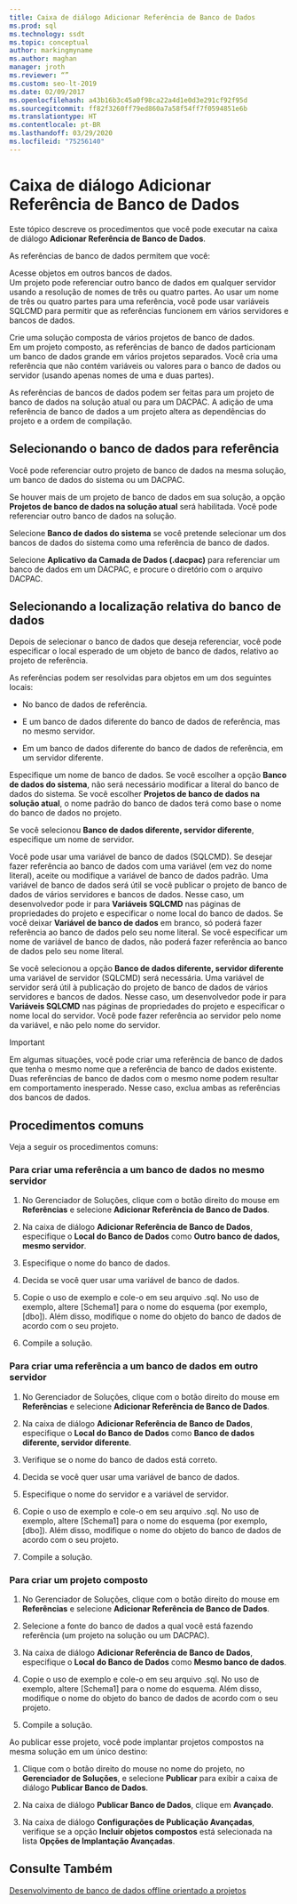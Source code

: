 ```yaml
---
title: Caixa de diálogo Adicionar Referência de Banco de Dados
ms.prod: sql
ms.technology: ssdt
ms.topic: conceptual
author: markingmyname
ms.author: maghan
manager: jroth
ms.reviewer: “”
ms.custom: seo-lt-2019
ms.date: 02/09/2017
ms.openlocfilehash: a43b16b3c45a0f98ca22a4d1e0d3e291cf92f95d
ms.sourcegitcommit: ff82f3260ff79ed860a7a58f54ff7f0594851e6b
ms.translationtype: HT
ms.contentlocale: pt-BR
ms.lasthandoff: 03/29/2020
ms.locfileid: "75256140"
---
```

# <a name="add-database-reference-dialog-box"></a>Caixa de diálogo Adicionar Referência de Banco de Dados

Este tópico descreve os procedimentos que você pode executar na caixa de diálogo **Adicionar Referência de Banco de Dados**.  
  
As referências de banco de dados permitem que você:  
  
Acesse objetos em outros bancos de dados.  
Um projeto pode referenciar outro banco de dados em qualquer servidor usando a resolução de nomes de três ou quatro partes. Ao usar um nome de três ou quatro partes para uma referência, você pode usar variáveis SQLCMD para permitir que as referências funcionem em vários servidores e bancos de dados.  
  
Crie uma solução composta de vários projetos de banco de dados.  
Em um projeto composto, as referências de banco de dados particionam um banco de dados grande em vários projetos separados. Você cria uma referência que não contém variáveis ou valores para o banco de dados ou servidor (usando apenas nomes de uma e duas partes).  
  
As referências de bancos de dados podem ser feitas para um projeto de banco de dados na solução atual ou para um DACPAC. A adição de uma referência de banco de dados a um projeto altera as dependências do projeto e a ordem de compilação.  
  
## <a name="selecting-the-database-to-reference"></a>Selecionando o banco de dados para referência

Você pode referenciar outro projeto de banco de dados na mesma solução, um banco de dados do sistema ou um DACPAC.  
  
Se houver mais de um projeto de banco de dados em sua solução, a opção **Projetos de banco de dados na solução atual** será habilitada. Você pode referenciar outro banco de dados na solução.  
  
Selecione **Banco de dados do sistema** se você pretende selecionar um dos bancos de dados do sistema como uma referência de banco de dados.  
  
Selecione **Aplicativo da Camada de Dados (.dacpac)** para referenciar um banco de dados em um DACPAC, e procure o diretório com o arquivo DACPAC.  
  
## <a name="selecting-the-databases-relative-location"></a>Selecionando a localização relativa do banco de dados

Depois de selecionar o banco de dados que deseja referenciar, você pode especificar o local esperado de um objeto de banco de dados, relativo ao projeto de referência.  
  
As referências podem ser resolvidas para objetos em um dos seguintes locais:  
  
- No banco de dados de referência.  
  
- E um banco de dados diferente do banco de dados de referência, mas no mesmo servidor.  
  
- Em um banco de dados diferente do banco de dados de referência, em um servidor diferente.  
  
Especifique um nome de banco de dados. Se você escolher a opção **Banco de dados do sistema**, não será necessário modificar a literal do banco de dados do sistema. Se você escolher **Projetos de banco de dados na solução atual**, o nome padrão do banco de dados terá como base o nome do banco de dados no projeto.  
  
Se você selecionou **Banco de dados diferente, servidor diferente**, especifique um nome de servidor.  
  
Você pode usar uma variável de banco de dados (SQLCMD). Se desejar fazer referência ao banco de dados com uma variável (em vez do nome literal), aceite ou modifique a variável de banco de dados padrão. Uma variável de banco de dados será útil se você publicar o projeto de banco de dados de vários servidores e bancos de dados. Nesse caso, um desenvolvedor pode ir para **Variáveis SQLCMD** nas páginas de propriedades do projeto e especificar o nome local do banco de dados. Se você deixar **Variável de banco de dados** em branco, só poderá fazer referência ao banco de dados pelo seu nome literal. Se você especificar um nome de variável de banco de dados, não poderá fazer referência ao banco de dados pelo seu nome literal.  
  
Se você selecionou a opção **Banco de dados diferente, servidor diferente** uma variável de servidor (SQLCMD) será necessária. Uma variável de servidor será útil à publicação do projeto de banco de dados de vários servidores e bancos de dados. Nesse caso, um desenvolvedor pode ir para **Variáveis SQLCMD** nas páginas de propriedades do projeto e especificar o nome local do servidor. Você pode fazer referência ao servidor pelo nome da variável, e não pelo nome do servidor.  
  
> [!IMPORTANT]  
> Em algumas situações, você pode criar uma referência de banco de dados que tenha o mesmo nome que a referência de banco de dados existente. Duas referências de banco de dados com o mesmo nome podem resultar em comportamento inesperado. Nesse caso, exclua ambas as referências dos bancos de dados.  
  
## <a name="common-procedures"></a>Procedimentos comuns

Veja a seguir os procedimentos comuns:  
  
### <a name="to-create-a-reference-to-a-database-on-the-same-server"></a>Para criar uma referência a um banco de dados no mesmo servidor  
  
1.  No Gerenciador de Soluções, clique com o botão direito do mouse em **Referências** e selecione **Adicionar Referência de Banco de Dados**.  
  
2.  Na caixa de diálogo **Adicionar Referência de Banco de Dados**, especifique o **Local do Banco de Dados** como **Outro banco de dados, mesmo servidor**.  
  
3.  Especifique o nome do banco de dados.  
  
4.  Decida se você quer usar uma variável de banco de dados.  
  
5.  Copie o uso de exemplo e cole-o em seu arquivo .sql. No uso de exemplo, altere [Schema1] para o nome do esquema (por exemplo, [dbo]). Além disso, modifique o nome do objeto do banco de dados de acordo com o seu projeto.  
  
6.  Compile a solução.  
  
### <a name="to-create-a-reference-to-a-database-on-another-server"></a>Para criar uma referência a um banco de dados em outro servidor  
  
1.  No Gerenciador de Soluções, clique com o botão direito do mouse em **Referências** e selecione **Adicionar Referência de Banco de Dados**.  
  
2.  Na caixa de diálogo **Adicionar Referência de Banco de Dados**, especifique o **Local do Banco de Dados** como **Banco de dados diferente, servidor diferente**.  
  
3.  Verifique se o nome do banco de dados está correto.  
  
4.  Decida se você quer usar uma variável de banco de dados.  
  
5.  Especifique o nome do servidor e a variável de servidor.  
  
6.  Copie o uso de exemplo e cole-o em seu arquivo .sql. No uso de exemplo, altere [Schema1] para o nome do esquema (por exemplo, [dbo]). Além disso, modifique o nome do objeto do banco de dados de acordo com o seu projeto.  
  
7.  Compile a solução.  
  
### <a name="to-create-a-composite-project"></a>Para criar um projeto composto  
  
1.  No Gerenciador de Soluções, clique com o botão direito do mouse em **Referências** e selecione **Adicionar Referência de Banco de Dados**.  
  
2.  Selecione a fonte do banco de dados a qual você está fazendo referência (um projeto na solução ou um DACPAC).  
  
3.  Na caixa de diálogo **Adicionar Referência de Banco de Dados**, especifique o **Local do Banco de Dados** como **Mesmo banco de dados**.  
  
4.  Copie o uso de exemplo e cole-o em seu arquivo .sql. No uso de exemplo, altere [Schema1] para o nome do esquema. Além disso, modifique o nome do objeto do banco de dados de acordo com o seu projeto.  
  
5.  Compile a solução.  
  
Ao publicar esse projeto, você pode implantar projetos compostos na mesma solução em um único destino:  
  
1.  Clique com o botão direito do mouse no nome do projeto, no **Gerenciador de Soluções**, e selecione **Publicar** para exibir a caixa de diálogo **Publicar Banco de Dados**.  
  
2.  Na caixa de diálogo **Publicar Banco de Dados**, clique em **Avançado**.  
  
3.  Na caixa de diálogo **Configurações de Publicação Avançadas**, verifique se a opção **Incluir objetos compostos** está selecionada na lista **Opções de Implantação Avançadas**.  
  
## <a name="see-also"></a>Consulte Também

[Desenvolvimento de banco de dados offline orientado a projetos](../ssdt/project-oriented-offline-database-development.md)